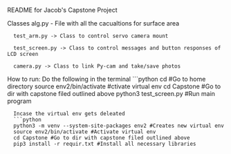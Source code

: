 README for Jacob's Capstone Project 

Classes 
      alg.py - File with all the cacualtions for surface area 
      
      test_arm.py -> Class to control servo camera mount

      test_screen.py -> Class to control messages and button responses of LCD screen

      camera.py -> Class to link Py-cam and take/save photos 


How to run:
      Do the following in the terminal
      ```python
       cd #Go to home directory
       source env2/bin/activate #ctivate virtual env 
       cd Capstone #Go to dir with capstone filed outlined above
       python3 test_screen.py #Run main program
      

      Incase the virtual env gets deleated 
      ```python
      python3 -m venv --system-site-packages env2 #Creates new virtual env
      source env2/bin/activate #Activate virtual env 
      cd Capstone #Go to dir with capstone filed outlined above
      pip3 install -r requir.txt #Install all necessary libraries





